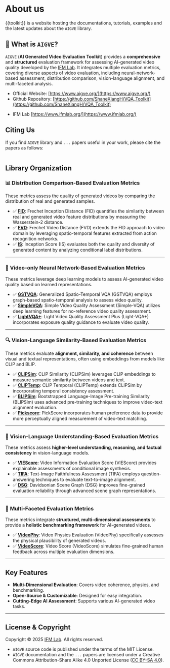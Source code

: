 # About us

{{toolkit}} is a website hosting the documentations, tutorials, examples and the latest updates about the `AIGVE` library.

## 🚀 What is `AIGVE`?

`AIGVE` (**AI Generated Video Evaluation Toolkit**) provides a **comprehensive** and **structured** evaluation framework for assessing AI-generated video quality developed by the [IFM Lab](https://www.ifmlab.org/). It integrates multiple evaluation metrics, covering diverse aspects of video evaluation, including neural-network-based assessment, distribution comparison, vision-language alignment, and multi-faceted analysis.

* Official Website: [https://www.aigve.org/](https://www.aigve.org/)
* Github Repository: [https://github.com/ShaneXiangH/VQA_Toolkit](https://github.com/ShaneXiangH/VQA_Toolkit)
<!-- * PyPI Package: [https://pypi.org/project/tinybig/](https://pypi.org/project/tinybig/) -->
* IFM Lab [https://www.ifmlab.org/](https://www.ifmlab.org/)

## Citing Us

If you find `AIGVE` library and `...` papers useful in your work, please cite the papers as follows:
```

```

## Library Organization


### 📊 **Distribution Comparison-Based Evaluation Metrics**
These metrics assess the quality of generated videos by comparing the distribution of real and generated samples.

- ✅ **[FID](../documentations/metrics/fid.md)**: Frechet Inception Distance (FID) quantifies the similarity between real and generated video feature distributions by measuring the Wasserstein-2 distance.
- ✅ **[FVD](../documentations/metrics/fvd.md)**: Frechet Video Distance (FVD) extends the FID approach to video domain by leveraging spatio-temporal features extracted from action recognition networks.
- ✅ **[IS](../documentations/metrics/is_score.md)**: Inception Score (IS) evaluates both the quality and diversity of generated content by analyzing conditional label distributions.

---

### 🧠 **Video-only Neural Network-Based Evaluation Metrics**
These metrics leverage deep learning models to assess AI-generated video quality based on learned representations.

- ✅ **[GSTVQA](../documentations/metrics/gstvqa.md)**: Generalized Spatio-Temporal VQA (GSTVQA) employs graph-based spatio-temporal analysis to assess video quality.
- ✅ **[SimpleVQA](../documentations/metrics/simplevqa.md)**: Simple Video Quality Assessment (Simple-VQA) utilizes deep learning features for no-reference video quality assessment.
- ✅ **[LightVQA+](../documentations/metrics/lightvqaplus.md)**: Light Video Quality Assessment Plus (Light-VQA+) incorporates exposure quality guidance to evaluate video quality.

---

### 🔍 **Vision-Language Similarity-Based Evaluation Metrics**
These metrics evaluate **alignment, similarity, and coherence** between visual and textual representations, often using embeddings from models like CLIP and BLIP.

- ✅ **[CLIPSim](../documentations/metrics/clipsim.md)**: CLIP Similarity (CLIPSim) leverages CLIP embeddings to measure semantic similarity between videos and text.
- ✅ **[CLIPTemp](../documentations/metrics/cliptemp.md)**: CLIP Temporal (CLIPTemp) extends CLIPSim by incorporating temporal consistency assessment.
- ✅ **[BLIPSim](../documentations/metrics/blipsim.md)**: Bootstrapped Language-Image Pre-training Similarity (BLIPSim) uses advanced pre-training techniques to improve video-text alignment evaluation.
- ✅ **[Pickscore](../documentations/metrics/pickscore.md)**: PickScore incorporates human preference data to provide more perceptually aligned measurement of video-text matching.

---

### 🧠 **Vision-Language Understanding-Based Evaluation Metrics**
These metrics assess **higher-level understanding, reasoning, and factual consistency** in vision-language models.

- ✅ **[VIEScore](../documentations/metrics/viescore.md)**: Video Information Evaluation Score (VIEScore) provides explainable assessments of conditional image synthesis.
- ✅ **[TIFA](../documentations/metrics/tifa.md)**: Text-Image Faithfulness Assessment (TIFA) employs question-answering techniques to evaluate text-to-image alignment.
- ✅ **[DSG](../documentations/metrics/dsg.md)**: Davidsonian Scene Graph (DSG) improves fine-grained evaluation reliability through advanced scene graph representations.

---

### 🔄 **Multi-Faceted Evaluation Metrics**
These metrics integrate **structured, multi-dimensional assessments** to provide a **holistic benchmarking framework** for AI-generated videos.

- ✅ **[VideoPhy](../documentations/metrics/videophy.md)**: Video Physics Evaluation (VideoPhy) specifically assesses the physical plausibility of generated videos.
- ✅ **[VideoScore](../documentations/metrics/viescore.md)**: Video Score (VideoScore) simulates fine-grained human feedback across multiple evaluation dimensions.
---

## Key Features
- **Multi-Dimensional Evaluation**: Covers video coherence, physics, and benchmarking.
- **Open-Source & Customizable**: Designed for easy integration.
- **Cutting-Edge AI Assessment**: Supports various AI-generated video tasks.

---

<!-- | Components                                                                            | Descriptions                                                                                     |
|:--------------------------------------------------------------------------------------|:-------------------------------------------------------------------------------------------------|
| [`tinybig`]()                          | a deep function learning library like torch.nn, deeply integrated with autograd                  |
| [`tinybig.model`]()                      | a library providing the RPN models for addressing various deep function learning tasks           | -->
                                  


## License & Copyright

Copyright © 2025 [IFM Lab](https://www.ifmlab.org/). All rights reserved.

* `AIGVE` source code is published under the terms of the MIT License. 
* `AIGVE` documentation and the `...` papers are licensed under a Creative Commons Attribution-Share Alike 4.0 Unported License ([CC BY-SA 4.0](https://creativecommons.org/licenses/by-sa/4.0/)). 